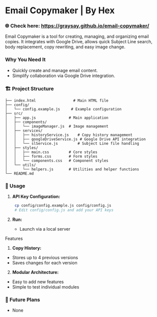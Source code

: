 # Email Copymaker | By Hex

### 🌐 **Check here:** https://graysay.github.io/email-copymaker/

Email Copymaker is a tool for creating, managing, and organizing email copies. It integrates with Google Drive, allows quick Subject Line search, body replacement, copy rewriting, and easy image change.

###  **Why You Need It**

   - Quickly create and manage email content.
   - Simplify collaboration via Google Drive integration.

### 🏗️ Project Structure

```
├── index.html                 # Main HTML file
├── config/
│   └── config.example.js     # Example configuration
├── src/
│   ├── app.js               # Main application
│   ├── components/
│   │   └── imageManager.js  # Image management
│   ├── services/
│   │   ├── historyService.js    # Copy history management
│   │   ├── googleDriveService.js # Google Drive API integration
│   │   └── slService.js         # Subject Line file handling
│   ├── styles/
│   │   ├── main.css         # Core styles
│   │   ├── forms.css        # Form styles
│   │   └── components.css   # Component styles
│   └── utils/
│       └── helpers.js       # Utilities and helper functions
└── README.md
```

### 📝 Usage

1. **API Key Configuration:**
   ```bash
    cp config/config.example.js config/config.js
    # Edit config/config.js and add your API keys
   ```

2. **Run:**
   
   - Launch via a local server

Features

1. **Copy History:**
  - Stores up to 4 previous versions
  - Saves changes for each version

2. **Modular Architecture:**
  - Easy to add new features
  - Simple to test individual modules

### 🔮 Future Plans

   - None
